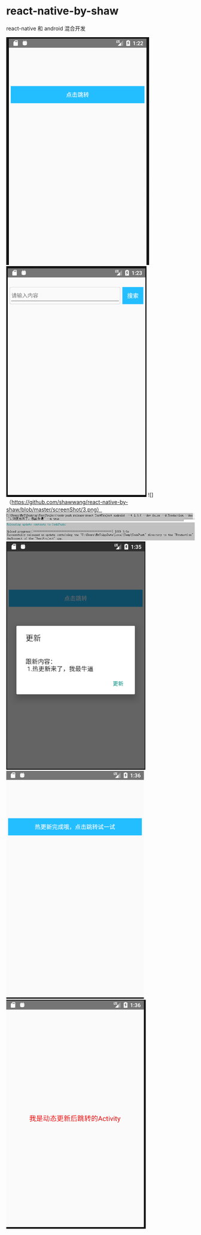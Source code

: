 # react-native-by-shaw
react-native 和 android 混合开发

![](https://github.com/shawwang/react-native-by-shaw/blob/master/screenShot/1.png)![](https://github.com/shawwang/react-native-by-shaw/blob/master/screenShot/2.png)
![]（https://github.com/shawwang/react-native-by-shaw/blob/master/screenShot/3.png）
![](https://github.com/shawwang/react-native-by-shaw/blob/master/screenShot/4.png)
![](https://github.com/shawwang/react-native-by-shaw/blob/master/screenShot/5.png)
![](https://github.com/shawwang/react-native-by-shaw/blob/master/screenShot/6.png)![](https://github.com/shawwang/react-native-by-shaw/blob/master/screenShot/7.png)
![](https://github.com/shawwang/react-native-by-shaw/blob/master/screenShot/8.png)

